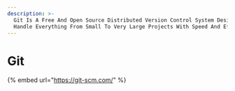 ```yaml
---
description: >-
  Git Is A Free And Open Source Distributed Version Control System Designed To
  Handle Everything From Small To Very Large Projects With Speed And Efficiency.
---
```


# Git

{% embed url="https://git-scm.com/" %}



